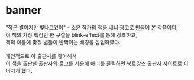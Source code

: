 # banner

 "작은 별이지만 빛나고있어" - 소윤 작가의 책을 배너 광고로 만들어 본 작품이다.<br>
 이 책의 가장 핵심인 한 구절을 blink-effect를 통해 강조하고,<br>
 책의 이름에 맞춰 별들이 반짝이는 배경을 삽입하였다.<br>
 <br>
 개인적으로 이 출판사를 좋아해서<br>
 이 책을 출판한 출판사의 로고를 사용해 배너를 클릭하면 북로망스 출판사 사이트로 이어지게 했다.<br>
 
